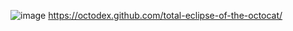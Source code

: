 ![image](https://user-images.githubusercontent.com/101561417/160331535-91824e3c-ad0a-46b1-b2b5-c8ed318d21c1.png)
https://octodex.github.com/total-eclipse-of-the-octocat/

